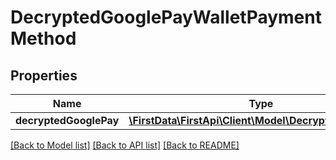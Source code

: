 # DecryptedGooglePayWalletPaymentMethod

## Properties
Name | Type | Description | Notes
------------ | ------------- | ------------- | -------------
**decryptedGooglePay** | [**\FirstData\FirstApi\Client\Model\DecryptedGooglePay**](DecryptedGooglePay.md) |  | 

[[Back to Model list]](../README.md#documentation-for-models) [[Back to API list]](../README.md#documentation-for-api-endpoints) [[Back to README]](../README.md)


